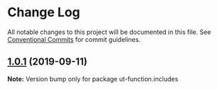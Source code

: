 # Change Log

All notable changes to this project will be documented in this file.
See [Conventional Commits](https://conventionalcommits.org) for commit guidelines.

## [1.0.1](https://github.com/softwaregroup-bg/ut-function/compare/initial@1.0.0...ut-function.includes@1.0.1) (2019-09-11)

**Note:** Version bump only for package ut-function.includes
